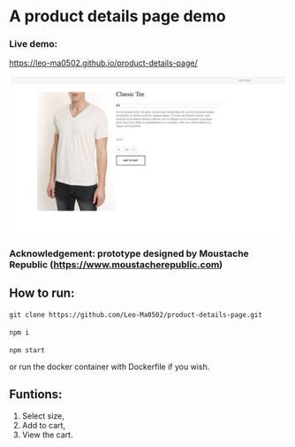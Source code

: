 # A product details page demo

### Live demo:

https://leo-ma0502.github.io/product-details-page/

![Web page](src/asset/Screenshot.png)

### Acknowledgement: prototype designed by Moustache Republic (https://www.moustacherepublic.com)

## How to run:

```
git clone https://github.com/Leo-Ma0502/product-details-page.git

npm i

npm start
```

or run the docker container with Dockerfile if you wish.

## Funtions:

1. Select size,
2. Add to cart,
3. View the cart.
